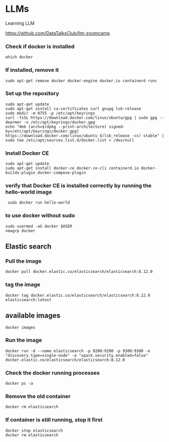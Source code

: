 # LLMs
Learning LLM

https://github.com/DataTalksClub/llm-zoomcamp

### Check if docker is installed
``` which docker ```

### If installed, remove it
``` sudo apt-get remove docker docker-engine docker.io containerd runc ```

### Set up the repository
```
sudo apt-get update
sudo apt-get install ca-certificates curl gnupg lsb-release
sudo mkdir -m 0755 -p /etc/apt/keyrings
curl -fsSL https://download.docker.com/linux/ubuntu/gpg | sudo gpg --dearmor -o /etc/apt/keyrings/docker.gpg
echo "deb [arch=$(dpkg --print-architecture) signed-by=/etc/apt/keyrings/docker.gpg] https://download.docker.com/linux/ubuntu $(lsb_release -cs) stable" | sudo tee /etc/apt/sources.list.d/docker.list > /dev/null
```

### Install Docker CE
```
sudo apt-get update
sudo apt-get install docker-ce docker-ce-cli containerd.io docker-buildx-plugin docker-compose-plugin
```

### verify that Docker CE is installed correctly by running the hello-world image
``` sudo docker run hello-world```

### to use docker without sudo
```
sudo usermod -aG docker $USER
newgrp docker
```

## Elastic search

### Pull the image
``` docker pull docker.elastic.co/elasticsearch/elasticsearch:8.12.0 ```

### tag the image
``` docker tag docker.elastic.co/elasticsearch/elasticsearch:8.12.0 elasticsearch:latest ```

## available images 
``` docker images ```

### Run the image
```
docker run -d --name elasticsearch -p 9200:9200 -p 9300:9300 -e "discovery.type=single-node" -e "xpack.security.enabled=false" docker.elastic.co/elasticsearch/elasticsearch:8.12.0
```

### Check the docker running processes 
``` docker ps -a ```

### Remove the old container
``` docker rm elasticsearch ```

### If container is still running, stop it first
```
docker stop elasticsearch
docker rm elasticsearch
```

